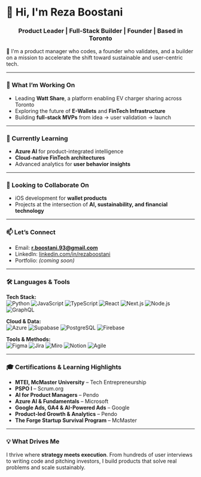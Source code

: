 # 👋 Hi, I'm Reza Boostani

<h3 align="center">Product Leader | Full-Stack Builder | Founder | Based in Toronto</h3>

🚀 I'm a product manager who codes, a founder who validates, and a builder on a mission to accelerate the shift toward sustainable and user-centric tech.

---

### 🔭 What I’m Working On

- Leading **Watt Share**, a platform enabling EV charger sharing across Toronto  
- Exploring the future of **E-Wallets** and **FinTech Infrastructure**  
- Building **full-stack MVPs** from idea → user validation → launch

---

### 🌱 Currently Learning

- **Azure AI** for product-integrated intelligence  
- **Cloud-native FinTech architectures**  
- Advanced analytics for **user behavior insights**

---

### 🤝 Looking to Collaborate On

- iOS development for **wallet products**  
- Projects at the intersection of **AI, sustainability, and financial technology**

---

### 📫 Let’s Connect

- Email: **r.boostani.93@gmail.com**  
- LinkedIn: [linkedin.com/in/rezaboostani](https://www.linkedin.com/in/rezaboostani/)  
- Portfolio: *(coming soon)*

---

### 🛠 Languages & Tools

**Tech Stack:**  
![Python](https://img.shields.io/badge/-Python-3776AB?style=flat&logo=python&logoColor=white)
![JavaScript](https://img.shields.io/badge/-JavaScript-F7DF1E?style=flat&logo=javascript&logoColor=black)
![TypeScript](https://img.shields.io/badge/-TypeScript-3178C6?style=flat&logo=typescript&logoColor=white)
![React](https://img.shields.io/badge/-React-61DAFB?style=flat&logo=react&logoColor=black)
![Next.js](https://img.shields.io/badge/-Next.js-000?style=flat&logo=next.js)
![Node.js](https://img.shields.io/badge/-Node.js-339933?style=flat&logo=node.js&logoColor=white)
![GraphQL](https://img.shields.io/badge/-GraphQL-E10098?style=flat&logo=graphql&logoColor=white)

**Cloud & Data:**  
![Azure](https://img.shields.io/badge/-Azure-0078D4?style=flat&logo=microsoft-azure&logoColor=white)
![Supabase](https://img.shields.io/badge/-Supabase-3ECF8E?style=flat&logo=supabase&logoColor=white)
![PostgreSQL](https://img.shields.io/badge/-PostgreSQL-336791?style=flat&logo=postgresql&logoColor=white)
![Firebase](https://img.shields.io/badge/-Firebase-FFCA28?style=flat&logo=firebase&logoColor=black)

**Tools & Methods:**  
![Figma](https://img.shields.io/badge/-Figma-F24E1E?style=flat&logo=figma&logoColor=white)
![Jira](https://img.shields.io/badge/-Jira-0052CC?style=flat&logo=jira&logoColor=white)
![Miro](https://img.shields.io/badge/-Miro-050038?style=flat&logo=miro&logoColor=white)
![Notion](https://img.shields.io/badge/-Notion-000?style=flat&logo=notion&logoColor=white)
![Agile](https://img.shields.io/badge/-Agile-blue?style=flat)

---

### 🎓 Certifications & Learning Highlights

- **MTEI, McMaster University** – Tech Entrepreneurship  
- **PSPO I** – Scrum.org  
- **AI for Product Managers** – Pendo  
- **Azure AI & Fundamentals** – Microsoft  
- **Google Ads, GA4 & AI-Powered Ads** – Google  
- **Product-led Growth & Analytics** – Pendo  
- **The Forge Startup Survival Program** – McMaster

---

### 💡 What Drives Me

I thrive where **strategy meets execution**. From hundreds of user interviews to writing code and pitching investors, I build products that solve real problems and scale sustainably.


